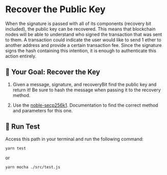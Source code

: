 # Recover the Public Key
When the signature is passed with all of its components (recovery bit included), the public key can be recovered. This means that blockchain nodes will be able to understand who signed the transaction that was sent to them. A transaction could indicate the user would like to send 1 ether to another address and provide a certain transaction fee. Since the signature signs the hash containing this intention, it is enough to authenticate this action entirely.

## 🏁 Your Goal: Recover the Key

1. Given a message, signature, and recoveryBit find the public key and return it! Be sure to hash the message when passing it to the recovery method.

2. Use the [noble-secp256k1](https://github.com/paulmillr/noble-secp256k1). Documentation to find the correct method and parameters for this one.

## 🧪 Run Test

Access this path in your terminal and run the following command:

```bash
yarn test
```

or 

```bash
yarn mocha ./src/test.js
```